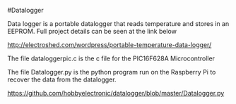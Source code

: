 #Datalogger

Data logger is a portable datalogger that reads temperature and stores in an EEPROM. Full project details can be seen at the link below

http://electroshed.com/wordpress/portable-temperature-data-logger/

The file dataloggerpic.c is the c file for the PIC16F628A Microcontroller

The file Datalogger.py is the python program run on the Raspberry Pi to recover the data from the datalogger.

https://github.com/hobbyelectronic/datalogger/blob/master/Datalogger.py

